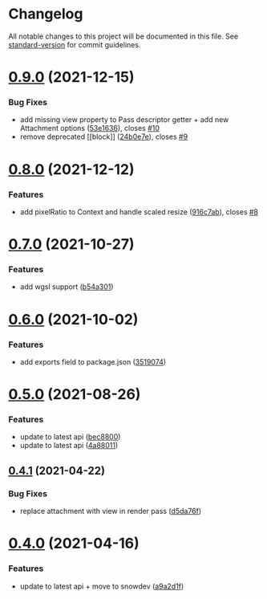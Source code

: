 # Changelog

All notable changes to this project will be documented in this file. See [standard-version](https://github.com/conventional-changelog/standard-version) for commit guidelines.

# [0.9.0](https://github.com/dmnsgn/dgel/compare/v0.8.0...v0.9.0) (2021-12-15)


### Bug Fixes

* add missing view property to Pass descriptor getter + add new Attachment options ([53e1636](https://github.com/dmnsgn/dgel/commit/53e16369690dde403d7c3247b9767b366429635e)), closes [#10](https://github.com/dmnsgn/dgel/issues/10)
* remove deprecated [[block]] ([24b0e7e](https://github.com/dmnsgn/dgel/commit/24b0e7e74807bc2907faea473d7546c84459319b)), closes [#9](https://github.com/dmnsgn/dgel/issues/9)



# [0.8.0](https://github.com/dmnsgn/dgel/compare/v0.7.0...v0.8.0) (2021-12-12)


### Features

* add pixelRatio to Context and handle scaled resize ([916c7ab](https://github.com/dmnsgn/dgel/commit/916c7ab2f91d0a44151a11e7c6fbf932b207a620)), closes [#8](https://github.com/dmnsgn/dgel/issues/8)



# [0.7.0](https://github.com/dmnsgn/dgel/compare/v0.6.0...v0.7.0) (2021-10-27)


### Features

* add wgsl support ([b54a301](https://github.com/dmnsgn/dgel/commit/b54a301fea213db503646bb5f40636f38de2b603))



# [0.6.0](https://github.com/dmnsgn/dgel/compare/v0.5.0...v0.6.0) (2021-10-02)


### Features

* add exports field to package.json ([3519074](https://github.com/dmnsgn/dgel/commit/35190747281d82a43b555a2b484898da94e7ee6b))



# [0.5.0](https://github.com/dmnsgn/dgel/compare/v0.4.1...v0.5.0) (2021-08-26)


### Features

* update to latest api ([bec8800](https://github.com/dmnsgn/dgel/commit/bec8800795747bb90f742b3d33df595d848a61fc))
* update to latest api ([4a88011](https://github.com/dmnsgn/dgel/commit/4a88011141001dafaba27bf3fecb2e35c11a8fe3))



## [0.4.1](https://github.com/dmnsgn/dgel/compare/v0.4.0...v0.4.1) (2021-04-22)


### Bug Fixes

* replace attachment with view in render pass ([d5da76f](https://github.com/dmnsgn/dgel/commit/d5da76ff2de359c07404b94164e479374c635db2))



# [0.4.0](https://github.com/dmnsgn/dgel/compare/v0.3.0...v0.4.0) (2021-04-16)


### Features

* update to latest api + move to snowdev ([a9a2d1f](https://github.com/dmnsgn/dgel/commit/a9a2d1f6bf6d46c87c4a7cf39bde66666f777c88))
